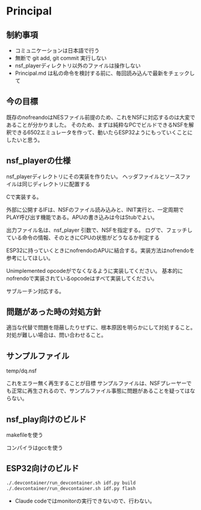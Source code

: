 # Principal

## 制約事項

* コミュニケーションは日本語で行う
* 無断で git add, git commit 実行しない
* nsf_playerディレクトリ以外のファイルは操作しない
* Principal.md は私の命令を検討する前に、毎回読み込んで最新をチェックして             

## 今の目標

既存のnofreandoはNESファイル前提のため、これをNSFに対応するのは大変であることが分かりました。
そのため、まずは純粋なPCでビルドできるNSFを解釈できる6502エミュレータを作って、動いたらESP32ようにもっていくことにしたいと思う。


## nsf_playerの仕様

nsf_playerディレクトリにその実装を作りたい。
ヘッダファイルとソースファイルは同じディレクトリに配置する

Cで実装する。

外部に公開するIFは、NSFのファイル読み込みと、INIT実行と、一定周期でPLAY呼び出す機能である。APUの書き込みは今はStubでよい。

出力ファイル名は、nsf_player
引数で、NSFを指定する。
ログで、フェッチしている命令の情報、そのときにCPUの状態がどうなるか判定する

ESP32に持っていくときにnofrendoのAPUに結合する。実装方法はnofrendoを参考にしてほしい。  

Unimplemented opcodeがでなくなるように実装してください。
基本的にnofrendoで実装されているopcodeはすべて実装してください。

サブルーチン対応する。

## 問題があった時の対処方針

適当な代替で問題を隠蔽したりせずに、根本原因を明らかにして対処すること。
対処が難しい場合は、問い合わせること。

## サンプルファイル

temp/dq.nsf

これをエラー無く再生することが目標
サンプルファイルは、NSFプレーヤーでも正常に再生されるので、サンプルファイル事態に問題があることを疑ってはならない。

## nsf_play向けのビルド

makefileを使う

コンパイラはgccを使う


## ESP32向けのビルド

```bash
./.devcontainer/run_devcontainer.sh idf.py build
./.devcontainer/run_devcontainer.sh idf.py flash
```

* Claude codeではmonitorの実行できないので、行わない。

